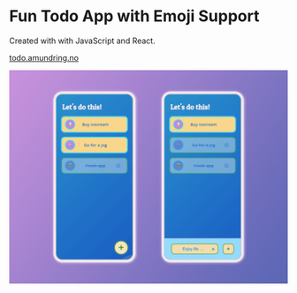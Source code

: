 # Fun Todo App with Emoji Support

Created with with JavaScript and React.

[todo.amundring.no](https://todo.amundring.no)

![Screenshots](https://github.com/Amund-Ring/Fun-React-Todo-App/blob/master/screenshots.png?raw=true)
